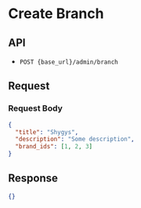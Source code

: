 # Create Branch

## API

- `POST {base_url}/admin/branch`

## Request

### Request Body

```json
{
  "title": "Shygys",
  "description": "Some description",
  "brand_ids": [1, 2, 3]
}
```


## Response

```json
{}
```
